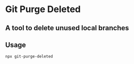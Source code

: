 # Git Purge Deleted

## A tool to delete unused local branches

## Usage
```shell
npx git-purge-deleted
```
